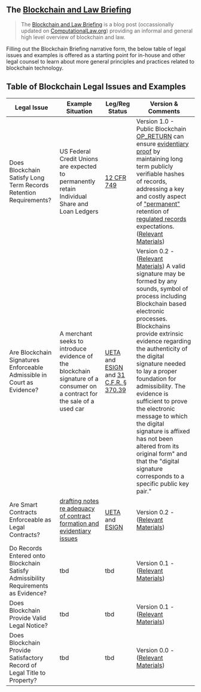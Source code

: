 
## The [Blockchain and Law Briefing](https://computationallaw.org/blockchain-briefing-450aa4fb8d7c)

> The [Blockchain and Law Briefing](https://computationallaw.org/blockchain-briefing-450aa4fb8d7c) is a blog post (occassionally updated on [ComputationalLaw.org](ComputationalLaw.org)) providing an informal and general high level overview of blockchain and law.  

Filling out the Blockchain Briefing narrative form, the below table of legal issues and examples is offered as a starting point for in-house and other legal counsel to learn about more general principles and practices related to blockchain technology.

## Table of Blockchain Legal Issues and Examples

| Legal Issue |  Example Situation  |  Leg/Reg Status  | Version & Comments   |
|-|-|-|-|
| Does Blockchain Satisfy Long Term Records Retention Requirements? | US Federal Credit Unions are expected to permanently retain Individual Share and Loan Ledgers | [12 CFR 749](https://www.ecfr.gov/cgi-bin/text-idx?SID=6762593933cc723eab43cd5567470b75&mc=true&node=se12.7.749_10&rgn=div8) | Version 1.0 - Public Blockchain [OP_RETURN](https://github.com/mitmedialab/BlockchainBriefingBook/blob/master/IssuesAndExamples/OP_RETURN-BitcoinWiki.pdf) can ensure [evidentiary proof](https://github.com/mitmedialab/BlockchainBriefingBook/blob/master/IssuesAndExamples/OP_RETURN-for-Evidentiary-Records.md) by maintaining long term publicly verifiable hashes of records, addressing a key and costly aspect of ["permanent"](https://github.com/mitmedialab/BlockchainBriefingBook/blob/master/IssuesAndExamples/PermanentRecord.md) retention of [regulated records](https://github.com/mitmedialab/BlockchainBriefingBook/blob/master/IssuesAndExamples/NCUA-RecordsRetentionPost.md) expectations. ([Relevant Materials](https://github.com/mitmedialab/BlockchainBriefingBook/tree/master/IssuesAndExamples)) |
| Are Blockchain Signatures Enforceable Admissible in Court as Evidence? | A merchant seeks to introduce evidence of the blockchain signature of a consumer on a contract for the sale of a used car  |  [UETA](http://www.uniformlaws.org/Act.aspx?title=Electronic%20Transactions%20Act) and [ESIGN](https://www.gpo.gov/fdsys/granule/USCODE-2011-title15/USCODE-2011-title15-chap96/content-detail.html) and [31 C.F.R. § 370.39](https://www.gpo.gov/fdsys/search/pagedetails.action?collectionCode=CFR&browsePath=Title+31%2FSubtitle+B%2FChapter+II%2FSubchapter+B%2FPart+370%2FSubpart+D%2FSection+370.39&granuleId=CFR-2005-title31-vol2-sec370-39&packageId=CFR-2005-title31-vol2&collapse=true&fromBrowse=true) |  Version 0.2 - ([Relevant Materials](https://github.com/mitmedialab/BlockchainBriefingBook/tree/master/LegalSignatures)) A valid signature may be formed by any sounds, symbol of process including Blockchain based electronic processes.  Blockchains provide extrinsic evidence regarding the authenticity of the digital signature needed to lay a proper foundation for admissibility.  The evidence is sufficient to prove the electronic message to which the digital signature is affixed has not been altered from its original form" and that the "digital signature corresponds to a specific public key pair." |
| Are Smart Contracts Enforceable as Legal Contracts? | [drafting notes re adequacy of contract formation and evidentiary issues](https://github.com/mitmedialab/BlockchainBriefingBook/blob/master/LegalContracts/README.md) | [UETA](http://www.uniformlaws.org/Act.aspx?title=Electronic%20Transactions%20Act) and [ESIGN](https://www.gpo.gov/fdsys/granule/USCODE-2011-title15/USCODE-2011-title15-chap96/content-detail.html) |  Version 0.2 - ([Relevant Materials](https://github.com/mitmedialab/BlockchainBriefingBook/tree/master/LegalContracts))  |
| Do Records Entered onto Blockchain Satisfy Admissibility Requirements as Evidence? | tbd | tbd | Version 0.1 - ([Relevant Materials](https://github.com/mitmedialab/BlockchainBriefingBook/tree/master/LegalNotice))  |
| Does Blockchain Provide Valid Legal Notice? | tbd | tbd | Version 0.1 - ([Relevant Materials](https://github.com/mitmedialab/BlockchainBriefingBook/tree/master/LegalNotice))  |
| Does Blockchain Provide Satisfactory Record of Legal Title to Property? | tbd | tbd | Version 0.0 -  ([Relevant Materials](https://github.com/mitmedialab/BlockchainBriefingBook/tree/master/LegalTitle)) |
